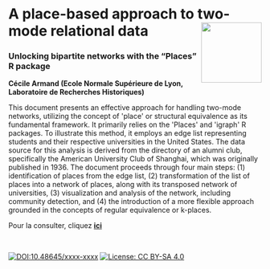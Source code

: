 # A place-based approach to two-mode relational data [<img src="https://rzine.fr/img/Rzine_logo.png"  align="right" width="120"/>](http://rzine.fr/)
### Unlocking bipartite networks with the “Places” R package
**Cécile Armand (Ecole Normale Supérieure de Lyon, Laboratoire de Recherches Historiques)**
<br/>  

This document presents an effective approach for handling two-mode networks, utilizing the concept of 'place' or structural equivalence as its fundamental framework. It primarily relies on the 'Places' and 'igraph' R packages. To illustrate this method, it employs an edge list representing students and their respective universities in the United States. The data source for this analysis is derived from the directory of an alumni club, specifically the American University Club of Shanghai, which was originally published in 1936. The document proceeds through four main steps: (1) identification of places from the edge list, (2) transformation of the list of places into a network of places, along with its transposed network of universities, (3) visualization and analysis of the network, including community detection, and (4) the introduction of a more flexible approach grounded in the concepts of regular equivalence or k-places. 


Pour la consulter, cliquez [**ici**](https://carmand03.github.io/place-rzine/)

<br/>  

[![DOI:10.48645/xxxx-xxxx](https://zenodo.org/badge/DOI/10.48645/xxxx-xxxx.svg)](https://doi.org/10.48645/xxxx-xxxx)
[![License: CC BY-SA 4.0](https://img.shields.io/badge/License-CC%20BY--SA%204.0-lightgrey.svg)](http://creativecommons.org/licenses/by-sa/4.0/)
